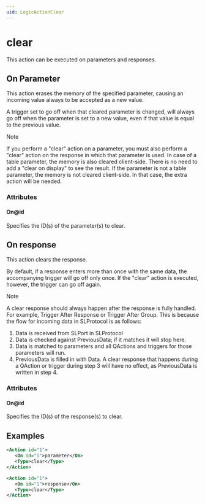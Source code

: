 ```yaml
---
uid: LogicActionClear
---
```


# clear

This action can be executed on parameters and responses.

## On Parameter

This action erases the memory of the specified parameter, causing an incoming value always to be accepted as a new value.

A trigger set to go off when that cleared parameter is changed, will always go off when the parameter is set to a new value, even if that value is equal to the previous value.

> [!NOTE]
> If you perform a "clear" action on a parameter, you must also perform a "clear" action on the response in which that parameter is used. In case of a table parameter, the memory is also cleared client-side. There is no need to add a "clear on display" to see the result. If the parameter is not a table parameter, the memory is not cleared client-side. In that case, the extra action will be needed.

### Attributes

#### On@id

Specifies the ID(s) of the parameter(s) to clear.

## On response

This action clears the response.

By default, if a response enters more than once with the same data, the accompanying trigger will go off only once. If the "clear" action is executed, however, the trigger can go off again.

> [!NOTE]
> A clear response should always happen after the response is fully handled. For example, Trigger After Response or Trigger After Group. This is because the flow for incoming data in SLProtocol is as follows:
>
> 1. Data is received from SLPort in SLProtocol
> 1. Data is checked against PreviousData; if it matches it will stop here.
> 1. Data is matched to parameters and all QActions and triggers for those parameters will run.
> 1. PreviousData is filled in with Data.
> A clear response that happens during a QAction or trigger during step 3 will have no effect, as PreviousData is written in step 4.

### Attributes

#### On@id

Specifies the ID(s) of the response(s) to clear.

## Examples

```xml
<Action id="1">
   <On id="1">parameter</On>
   <Type>clear</Type>
</Action>
```

```xml
<Action id="1">
   <On id="1">response</On>
   <Type>clear</Type>
</Action>
```
